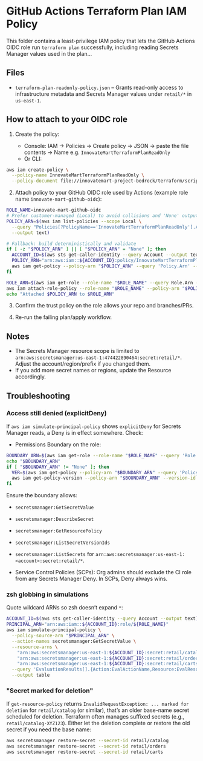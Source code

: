 # GitHub Actions Terraform Plan IAM Policy

This folder contains a least-privilege IAM policy that lets the GitHub Actions OIDC role run `terraform plan` successfully, including reading Secrets Manager values used in the plan...

## Files

- `terraform-plan-readonly-policy.json` – Grants read-only access to infrastructure metadata and Secrets Manager values under `retail/*` in `us-east-1`.

## How to attach to your OIDC role

1. Create the policy:

   - Console: IAM → Policies → Create policy → JSON → paste the file contents → Name e.g. `InnovateMartTerraformPlanReadOnly`
   - Or CLI:

```bash
aws iam create-policy \
  --policy-name InnovateMartTerraformPlanReadOnly \
  --policy-document file://innovatemart-project-bedrock/terraform/scripts/iam/terraform-plan-readonly-policy.json
```

2. Attach policy to your GitHub OIDC role used by Actions (example role name `innovate-mart-github-oidc`):

```bash
ROLE_NAME=innovate-mart-github-oidc
# Prefer customer-managed (Local) to avoid collisions and 'None' outputs
POLICY_ARN=$(aws iam list-policies --scope Local \
  --query "Policies[?PolicyName=='InnovateMartTerraformPlanReadOnly'].Arn | [0]" \
  --output text)

# Fallback: build deterministically and validate
if [ -z "$POLICY_ARN" ] || [ "$POLICY_ARN" = "None" ]; then
  ACCOUNT_ID=$(aws sts get-caller-identity --query Account --output text)
  POLICY_ARN="arn:aws:iam::${ACCOUNT_ID}:policy/InnovateMartTerraformPlanReadOnly"
  aws iam get-policy --policy-arn "$POLICY_ARN" --query 'Policy.Arn' --output text >/dev/null
fi

ROLE_ARN=$(aws iam get-role --role-name "$ROLE_NAME" --query Role.Arn --output text)
aws iam attach-role-policy --role-name "$ROLE_NAME" --policy-arn "$POLICY_ARN"
echo "Attached $POLICY_ARN to $ROLE_ARN"
```

3. Confirm the trust policy on the role allows your repo and branches/PRs.

4. Re-run the failing plan/apply workflow.

## Notes

- The Secrets Manager resource scope is limited to `arn:aws:secretsmanager:us-east-1:474422890464:secret:retail/*`. Adjust the account/region/prefix if you changed them.
- If you add more secret names or regions, update the Resource accordingly.

## Troubleshooting

### Access still denied (explicitDeny)
If `aws iam simulate-principal-policy` shows `explicitDeny` for Secrets Manager reads, a Deny is in effect somewhere. Check:

- Permissions Boundary on the role:

```bash
BOUNDARY_ARN=$(aws iam get-role --role-name "$ROLE_NAME" --query 'Role.PermissionsBoundary.PermissionsBoundaryArn' --output text)
echo "$BOUNDARY_ARN"
if [ "$BOUNDARY_ARN" != "None" ]; then
  VER=$(aws iam get-policy --policy-arn "$BOUNDARY_ARN" --query 'Policy.DefaultVersionId' --output text)
  aws iam get-policy-version --policy-arn "$BOUNDARY_ARN" --version-id "$VER" --query 'PolicyVersion.Document' --output json
fi
```

Ensure the boundary allows:
- `secretsmanager:GetSecretValue`
- `secretsmanager:DescribeSecret`
- `secretsmanager:GetResourcePolicy`
- `secretsmanager:ListSecretVersionIds`
- `secretsmanager:ListSecrets`
for `arn:aws:secretsmanager:us-east-1:<account>:secret:retail/*`.

- Service Control Policies (SCPs): Org admins should exclude the CI role from any Secrets Manager Deny. In SCPs, Deny always wins.

### zsh globbing in simulations
Quote wildcard ARNs so zsh doesn’t expand `*`:

```zsh
ACCOUNT_ID=$(aws sts get-caller-identity --query Account --output text)
PRINCIPAL_ARN="arn:aws:iam::${ACCOUNT_ID}:role/${ROLE_NAME}"
aws iam simulate-principal-policy \
  --policy-source-arn "$PRINCIPAL_ARN" \
  --action-names secretsmanager:GetSecretValue \
  --resource-arns \
    "arn:aws:secretsmanager:us-east-1:${ACCOUNT_ID}:secret:retail/catalog-*" \
    "arn:aws:secretsmanager:us-east-1:${ACCOUNT_ID}:secret:retail/orders-*" \
    "arn:aws:secretsmanager:us-east-1:${ACCOUNT_ID}:secret:retail/carts-*" \
  --query 'EvaluationResults[].{Action:EvalActionName,Resource:EvalResourceName,Decision:EvalDecision}' \
  --output table
```

### "Secret marked for deletion"
If `get-resource-policy` returns `InvalidRequestException: ... marked for deletion` for `retail/catalog` (or similar), that’s an older base-name secret scheduled for deletion. Terraform often manages suffixed secrets (e.g., `retail/catalog-XYZ123`). Either let the deletion complete or restore the old secret if you need the base name:

```bash
aws secretsmanager restore-secret --secret-id retail/catalog
aws secretsmanager restore-secret --secret-id retail/orders
aws secretsmanager restore-secret --secret-id retail/carts
```
